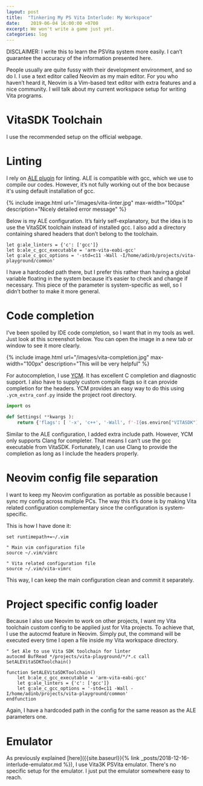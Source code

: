 ```yaml
---
layout: post
title:  "Tinkering My PS Vita Interlude: My Workspace"
date:    2019-06-04 16:00:00 +0700
excerpt: We won't write a game just yet.
categories: log
---
```

DISCLAIMER: I write this to learn the PSVita system more easily. I can’t guarantee the accuracy of the information presented here.

People usually are quite fussy with their development environment, and so do I. I use a text editor called Neovim as my main editor. For you who haven’t heard it, Neovim is a Vim-based text editor with extra features and a nice community. I will talk about my current workspace setup for writing Vita programs.

# VitaSDK Toolchain
I use the recommended setup on the official webpage.

# Linting
I rely on [ALE plugin](https://github.com/w0rp/ale) for linting. ALE is compatible with gcc, which we use to compile our codes. However, it’s not fully working out of the box because it's using default installation of gcc.

{% include image.html url="/images/vita-linter.jpg" max-width="100px" description="Nicely detailed error message" %}

Below is my ALE configuration. It’s fairly self-explanatory, but the idea is to use the VitaSDK toolchain instead of installed gcc. I also add a directory containing shared headers that don’t belong to the toolchain.

```
let g:ale_linters = {'c': ['gcc']}
let b:ale_c_gcc_executable = 'arm-vita-eabi-gcc'
let g:ale_c_gcc_options = '-std=c11 -Wall -I/home/adinb/projects/vita-playground/common'
```

I have a hardcoded path there, but I prefer this rather than having a global variable floating in the system because it’s easier to check and change if necessary. This piece of the parameter is system-specific as well, so I didn’t bother to make it more general.

# Code completion
I’ve been spoiled by IDE code completion, so I want that in my tools as well. Just look at this screenshot below. You can open the image in a new tab or window to see it more clearly.

{% include image.html url="/images/vita-completion.jpg" max-width="100px" description="This will be very helpful" %}

For autocompletion, I use [YCM](https://github.com/Valloric/YouCompleteMe). It has excellent C completion and diagnostic support. I also have to supply custom compile flags so it can provide completion for the headers. YCM provides an easy way to do this using `.ycm_extra_conf.py` inside the project root directory.

```python
import os

def Settings( **kwargs ):
    return {'flags': [ '-x', 'c++', '-Wall', f'-I{os.environ["VITASDK"]}/arm-vita-eabi/include', '-I../common'],}
```

Similar to the ALE configuration, I added extra include path. However, YCM only supports Clang for completer. That means I can’t use the gcc executable from VitaSDK. Fortunately, I can use Clang to provide the completion as long as I include the headers properly.

# Neovim config file separation
I want to keep my Neovim configuration as portable as possible because I sync my config across multiple PCs. The way this it’s done is by making Vita related configuration complementary since the configuration is system-specific.

This is how I have done it:

```
set runtimepath+=~/.vim

" Main vim configuration file
source ~/.vim/vimrc

" Vita related configuration file
source ~/.vim/vita-vimrc
```

This way, I can keep the main configuration clean and commit it separately.

# Project specific config loader
Because I also use Neovim to work on other projects, I want my Vita toolchain custom config to be applied just for Vita projects. To achieve that, I use the autocmd feature in Neovim. Simply put, the command will be executed every time I open a file inside my Vita workspace directory.

```
" Set Ale to use Vita SDK toolchain for linter
autocmd BufRead */projects/vita-playground/*/*.c call SetALEVitaSDKToolchain()

function SetALEVitaSDKToolchain()
    let b:ale_c_gcc_executable = 'arm-vita-eabi-gcc'
    let g:ale_linters = {'c': ['gcc']}
    let g:ale_c_gcc_options = '-std=c11 -Wall -I/home/adinb/projects/vita-playground/common'
endfunction
```

Again, I have a hardcoded path in the config for the same reason as the ALE parameters one.

# Emulator
As previously explained [here]({{site.baseurl}}{% link _posts/2018-12-16-interlude-emulator.md %}), I use Vita3K PSVita emulator. There's no specific setup for the emulator. I just put the emulator somewhere easy to reach.
